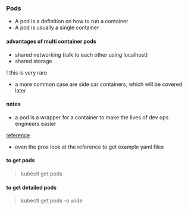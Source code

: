 ### Pods

- A pod is a definition on how to run a container
- A pod is usually a single container

#### advantages of multi container pods

- shared networking (talk to each other using localhost)
- shared storage

! this is very rare

- a more common case are side car containers, which will be covered later

#### notes

- a pod is a wrapper for a container to make the lives of dev ops engineers easier

[reference](https://kubernetes.io/docs/concepts/workloads/pods/)

- even the pros look at the reference to get example yaml files

#### to get pods

> kubectl get pods

#### to get detailed pods

> kubectl get pods -o wide
